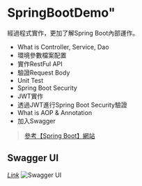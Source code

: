 # SpringBootDemo"

經過程式實作，更加了解Spring Boot內部運作。

* What is Controller, Service, Dao
* 環境參數檔案配置
* 實作RestFul API
* 驗證Request Body
* Unit Test
* Spring Boot Security
* JWT實作
* 透過JWT進行Spring Boot Security驗證
* What is AOP & Annotation
* 加入Swagger

> [參考【Spring Boot】網站](https://chikuwa-tech-study.blogspot.com/2021/05/spring-boot-create-project.html)

## Swagger UI 

*[Link](http://127.0.0.1:8080/swagger-ui/index.html#/)*
![Swagger UI](https://user-images.githubusercontent.com/32361332/210053877-79dc7564-3838-47d7-957a-ca4e7670664a.png)
